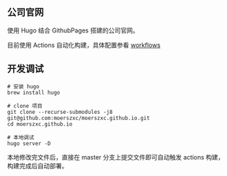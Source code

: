 ## 公司官网

使用 Hugo 结合 GithubPages 搭建的公司官网。

目前使用 Actions 自动化构建，具体配置参看 [workflows](.github/workflows/gh-pages.yml)

## 开发调试

```shell
# 安装 hugo
brew install hugo

# clone 项目
git clone --recurse-submodules -j8 git@github.com:moerszxc/moerszxc.github.io.git
cd moerszxc.github.io

# 本地调试
hugo server -D
```

本地修改完文件后，直接在 master 分支上提交文件即可自动触发 actions 构建，构建完成后自动部署。